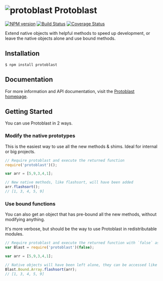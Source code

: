 # ![protoblast](https://protoblast.develry.be/media/static/protoblast-small.svg?width=30) Protoblast

[![NPM version](http://img.shields.io/npm/v/protoblast.svg)](https://npmjs.org/package/protoblast) 
[![Build Status](https://travis-ci.org/skerit/protoblast.svg?branch=master)](https://travis-ci.org/skerit/protoblast)
[![Coverage Status](https://coveralls.io/repos/github/skerit/protoblast/badge.svg?branch=master)](https://coveralls.io/github/skerit/protoblast?branch=master)

Extend native objects with helpful methods to speed up development,
or leave the native objects alone and use bound methods.

## Installation

    $ npm install protoblast

## Documentation

For more information and API documentation, visit the [Protoblast homepage](http://protoblast.develry.be).

## Getting Started

You can use Protoblast in 2 ways.

### Modify the native prototypes

This is the easiest way to use all the new methods & shims.
Ideal for internal or big projects.

```javascript
// Require protoblast and execute the returned function
require('protoblast')();

var arr = [5,9,3,4,1];

// New native methods, like flashsort, will have been added
arr.flashsort();
// [1, 3, 4, 5, 9]
```

### Use bound functions

You can also get an object that has pre-bound all the new methods,
without modifying anything.

It's more verbose, but should be the way to use Protoblast in redistributable
modules.

```javascript
// Require protoblast and execute the returned function with `false` as parameter
var Blast = require('protoblast')(false);

var arr = [5,9,3,4,1];

// Native objects will have been left alone, they can be accessed like this:
Blast.Bound.Array.flashsort(arr);
// [1, 3, 4, 5, 9]
```